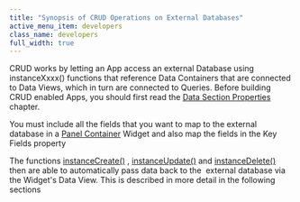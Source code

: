 ```yaml
---
title: "Synopsis of CRUD Operations on External Databases"
active_menu_item: developers
class_name: developers
full_width: true
---
```



CRUD works by letting an App access an external Database using instanceXxxx() functions that reference Data Containers that are connected to Data Views, which in turn are connected to Queries. Before building CRUD enabled Apps, you should first read the [Data Section Properties](../../../data-integration,-reporting-dashboards/data-section-properties/index) chapter.

You must include all the fields that you want to map to the external database in a [Panel Container](../../../../../widget-properties-events/containers/panel) Widget and also map the fields in the Key Fields property

The functions [instanceCreate()](../../../../../scripting-apis/client-api/instance-data-functions/instancecreate) , [instanceUpdate()](../../../../../scripting-apis/client-api/instance-data-functions/instancesave) and [instanceDelete()](../../../../../scripting-apis/client-api/instance-data-functions/instancedelete) then are able to automatically pass data back to the  external database via the Widget's Data View. This is described in more detail in the following sections
